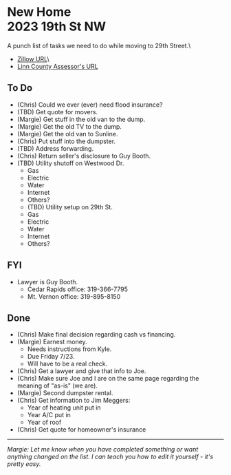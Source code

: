 # New Home<br/>2023 19th St NW

A punch list of tasks we need to do while moving to 29th Street.\
- [Zillow URL](https://www.zillow.com/homedetails/2023-29th-St-NW-Cedar-Rapids-IA-52405/113103384_zpid/)\
- [Linn County Assessor's URL](https://cedarrapids.iowaassessors.com/parcel.php?gid=869303) 

## To Do

- (Chris) Could we ever (ever) need flood insurance?
- (TBD) Get quote for movers.
- (Margie) Get stuff in the old van to the dump.
- (Margie) Get the old TV to the dump.
- (Margie) Get the old van to Sunline.
- (Chris) Put stuff into the dumpster.
- (TBD) Address forwarding.
- (Chris) Return seller's disclosure to Guy Booth.
- (TBD) Utility shutoff on Westwood Dr.
  - Gas
  - Electric
  - Water
  - Internet
  - Others?
  - (TBD) Utility setup on 29th St.
  - Gas
  - Electric
  - Water
  - Internet
  - Others?

## FYI

- Lawyer is Guy Booth.
  - Cedar Rapids office: 319-366-7795
  - Mt. Vernon office: 319-895-8150

## Done

- (Chris) Make final decision regarding cash vs financing.
- (Margie) Earnest money.
  - Needs instructions from Kyle.
  - Due Friday 7/23.
  - Will have to be a real check.
- (Chris) Get a lawyer and give that info to Joe.
- (Chris) Make sure Joe and I are on the same page regarding the meaning of "as-is" (we are).
- (Margie) Second dumpster rental.
- (Chris) Get information to Jim Meggers:
  - Year of heating unit put in
  - Year A/C put in
  - Year of roof
- (Chris) Get quote for homeowner's insurance

---

_Margie: Let me know when you have completed something or want anything changed on the list. I can teach you how to edit it yourself - it's pretty easy._
